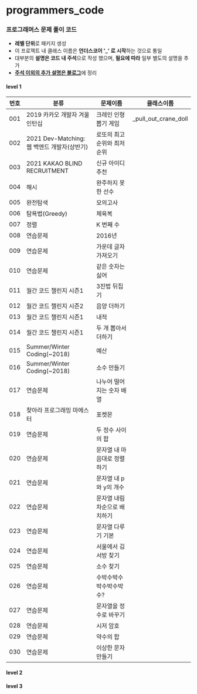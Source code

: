   
# programmers_code
  
### 프로그래머스 문제 풀이 코드
  
  
- **레벨 단위**로 패키지 생성
- 이 프로젝트 내 클래스 이름은 **언더스코어 '_' 로 시작**하는 것으로 통일
- 대부분의 **설명은 코드 내 주석**으로 작성 했으며, **필요에 따라** 일부 별도의 설명을 추가
- [**주석 이외의 추가 설명은 블로그**](http://xxxelppa.tistory.com)에 정리
  

#### level 1
|번호|분류|문제이름|클래스이름|
|:---:|---|---|---|
|001|2019 카카오 개발자 겨울 인턴십|크레인 인형뽑기 게임|_pull_out_crane_doll|
|002|2021 Dev-Matching: 웹 백엔드 개발자(상반기)|로또의 최고 순위와 최저 순위||
|003|2021 KAKAO BLIND RECRUITMENT|신규 아이디 추천||
|004|해시|완주하지 못한 선수||
|005|완전탐색|모의고사||
|006|탐욕법(Greedy)|체육복||
|007|정렬|K 번째 수||
|008|연습문제|2016년||
|009|연습문제|가운데 글자 가져오기||
|010|연습문제|같은 숫자는 싫어||
|011|월간 코드 챌린지 시즌1|3진법 뒤집기||
|012|월간 코드 챌린지 시즌2|음양 더하기||
|013|월간 코드 챌린지 시즌1|내적||
|014|월간 코드 챌린지 시즌1|두 개 뽑아서 더하기||
|015|Summer/Winter Coding(~2018)|예산||
|016|Summer/Winter Coding(~2018)|소수 만들기||
|017|연습문제|나누어 떨어지는 숫자 배열||
|018|찾아라 프로그래밍 마에스터|포켓몬||
|019|연습문제|두 정수 사이의 합||
|020|연습문제|문자열 내 마음대로 정렬하기||
|021|연습문제|문자열 내 p와 y의 개수||
|022|연습문제|문자열 내림차순으로 배치하기||
|023|연습문제|문자열 다루기 기본||
|024|연습문제|서울에서 김서방 찾기||
|025|연습문제|소수 찾기||
|026|연습문제|수박수박수박수박수박수?||
|027|연습문제|문자열을 정수로 바꾸기||
|028|연습문제|시저 암호||
|029|연습문제|약수의 합||
|030|연습문제|이상한 문자 만들기||


#### level 2

#### level 3


